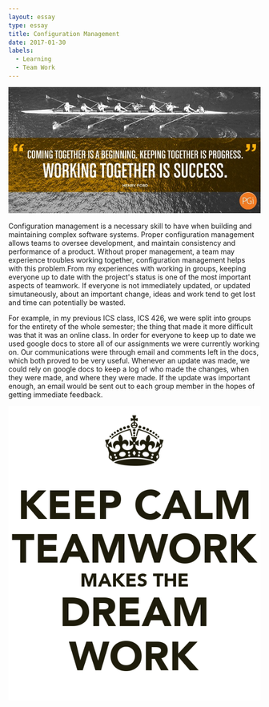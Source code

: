 ```yaml
---
layout: essay
type: essay
title: Configuration Management
date: 2017-01-30
labels:
  - Learning
  - Team Work
---
```


<div class="ui small rounded images">
  <img class="ui image" src="../images/Teamwork-eBook-Henry-Ford.jpg">
</div>

Configuration management is a necessary skill to have when building and maintaining complex software systems. 
Proper configuration management allows teams to oversee development, and maintain consistency and performance 
of a product. Without proper management, a team may experience troubles working together, configuration management 
helps with this problem.From my experiences with working in groups, keeping everyone up to date with the project's status is one of the most important aspects of teamwork. If everyone is not immediately updated, or updated simutaneously, about an important change, ideas and work tend to get lost and time can potentially be wasted. 

For example, in my previous ICS class, ICS 426, we were split into groups for the entirety
of the whole semester; the thing that made it more difficult was that it was an online class. In order for everyone to keep up to date we used google docs to store all of our assignments we were currently working on. Our communications were through email and comments left in the docs, which both proved to be very useful. Whenever an update was made, we could rely on google docs to keep a log of who made the changes, when they were made, and where they were made. If the update was important enough, an email would be sent out to each group member in the hopes of getting immediate feedback.

<div class="ui small rounded images">
  <img class="ui image" src="../images/cc57175a92075043e9e471dcf0e8b812.png">
</div>
